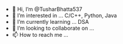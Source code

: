 - 👋 Hi, I’m @TusharBhatta537
- 👀 I’m interested in ... C/C++, Python, Java
- 🌱 I’m currently learning ... DSA
- 💞️ I’m looking to collaborate on ...
- 📫 How to reach me ... 

<!---
TusharBhatta537/TusharBhatta537 is a ✨ special ✨ repository because its `README.md` (this file) appears on your GitHub profile.
You can click the Preview link to take a look at your changes.
--->
